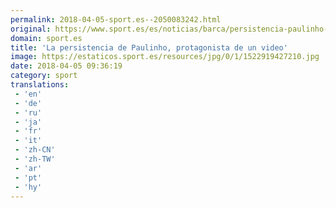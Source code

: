 ```yaml
---
permalink: 2018-04-05-sport.es--2050083242.html
original: https://www.sport.es/es/noticias/barca/persistencia-paulinho-protagonista-video-6736035?utm_source=rss-noticias&utm_medium=feed&utm_campaign=barca
domain: sport.es
title: 'La persistencia de Paulinho, protagonista de un video'
image: https://estaticos.sport.es/resources/jpg/0/1/1522919427210.jpg
date: 2018-04-05 09:36:19
category: sport
translations: 
 - 'en'
 - 'de'
 - 'ru'
 - 'ja'
 - 'fr'
 - 'it'
 - 'zh-CN'
 - 'zh-TW'
 - 'ar'
 - 'pt'
 - 'hy'
---
```


